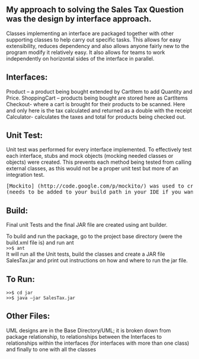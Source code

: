 ## My approach to solving the Sales Tax Question was the design by interface approach. 
Classes implementing an interface are packaged together with other supporting classes 
to help carry out specific tasks. This allows for easy extensibility, reduces dependency 
and also allows anyone fairly new to the program modify it relatively easy.
It also allows for teams to work independently on horizontal sides of the interface in parallel.

## Interfaces:
Product – a product being bought extended by CartItem to add Quantity and Price.
ShoppingCart – products being bought are stored here as CartItems 
Checkout- where a cart is brought for their products to be scanned. Here and only here is 
the tax calculated and returned as a double with the receipt
Calculator- calculates the taxes and total for products being checked out.

## Unit Test:
Unit test was performed for every interface implemented. To effectively test each interface, 
stubs and mock objects (mocking needed classes or objects) were created. This prevents each 
method being tested from calling external classes, as this would not be a proper unit test 
but more of an integration test.

<pre>[Mockito] (http://code.google.com/p/mockito/) was used to create mock objects for unit testing.
(needs to be added to your build path in your IDE if you want to run it from an IDE)</pre>

## Build:
Final unit Tests and the final JAR file are created using ant builder. 

To build and run the package, go to the project base directory (were the build.xml file is) and run ant <br />
`>>$ ant`<br />
It will run all the Unit tests, build the classes and create a JAR file SalesTax.jar and print out instructions on how and where to run the jar file.

## To Run:
`>>$ cd jar`
<br />
`>>$ java –jar SalesTax.jar`

## Other Files:
UML designs are in the Base Directory/UML; it is broken down from package relationship, to relationships between the Interfaces
to relationships within the interfaces (for interfaces with more than one class) and finally to one with all the classes
